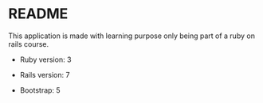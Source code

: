 # README

This application is made with learning purpose only being part of a ruby on rails course.

* Ruby version: 3

* Rails version: 7

* Bootstrap: 5